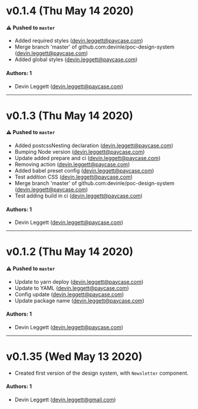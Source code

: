 # v0.1.4 (Thu May 14 2020)

#### ⚠️  Pushed to `master`

- Added required styles (devin.leggett@paycase.com)
- Merge branch 'master' of github.com:devinle/poc-design-system (devin.leggett@paycase.com)
- Added global styles (devin.leggett@paycase.com)

#### Authors: 1

- Devin Leggett (devin.leggett@paycase.com)

---

# v0.1.3 (Thu May 14 2020)

#### ⚠️  Pushed to `master`

- Added postcssNesting declaration (devin.leggett@paycase.com)
- Bumping Node version (devin.leggett@paycase.com)
- Update added prepare and ci (devin.leggett@paycase.com)
- Removing action (devin.leggett@paycase.com)
- Added babel preset config (devin.leggett@paycase.com)
- Test addition CSS (devin.leggett@paycase.com)
- Merge branch 'master' of github.com:devinle/poc-design-system (devin.leggett@paycase.com)
- Test adding build in ci (devin.leggett@paycase.com)

#### Authors: 1

- Devin Leggett (devin.leggett@paycase.com)

---

# v0.1.2 (Thu May 14 2020)

#### ⚠️  Pushed to `master`

- Update to yarn deploy (devin.leggett@paycase.com)
- Update to YAML (devin.leggett@paycase.com)
- Config update (devin.leggett@paycase.com)
- Update package name (devin.leggett@paycase.com)

#### Authors: 1

- Devin Leggett (devin.leggett@paycase.com)

---

# v0.1.35 (Wed May 13 2020)

- Created first version of the design system, with `Newsletter` component.

#### Authors: 1
- Devin Leggett (devin.leggett@gmail.com)